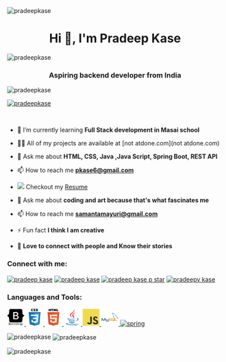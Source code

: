 <!-- # PradeepKase.gihub.io -->
<img src="https://camo.githubusercontent.com/48ec00ed4c84e771db4a1db90b56352923a8d644452a32b434d68e97006c9337/68747470733a2f2f63686b736b696c6c732e636f6d2f77702d636f6e74656e742f75706c6f6164732f323032302f30342f504e432d416e696d617465642d42616e6e6572732e676966" alt="pradeepkase" />
<h1 align="center">Hi 👋, I'm Pradeep Kase</h1>
<img src="https://user-images.githubusercontent.com/56535991/121919004-354b3400-cd54-11eb-968b-5c5c3af89598.gif" alt="pradeepkase" />

<h3 align="center">Aspiring backend developer from India</h3>

<p align="left"> <img src="https://komarev.com/ghpvc/?username=pradeepkase&label=Profile%20views&color=0e75b6&style=flat" alt="pradeepkase" /> </p>

<p align="left"> <a href="https://github.com/ryo-ma/github-profile-trophy"><img src="https://github-profile-trophy.vercel.app/?username=pradeepkase" alt="pradeepkase" /></a> </p>

<p align="left"> <a href="https://twitter.com/" target="blank"><img src="https://img.shields.io/twitter/follow/?logo=twitter&style=for-the-badge" alt="" /></a> </p>

- 🌱 I’m currently learning **Full Stack development in Masai school**

- 👨‍💻 All of my projects are available at [not atdone.com](not atdone.com)

- 💬 Ask me about **HTML, CSS, Java ,Java Script, Spring Boot, REST API**

- 📫 How to reach me **pkase6@gmail.com**
<ul dir="auto">
<li>
<p dir="auto"><a target="_blank" rel="noopener noreferrer nofollow" href="https://user-images.githubusercontent.com/66555692/190847273-1a125e30-6bb9-4221-916f-47ef6d774f58.png"><img width="20" src="https://user-images.githubusercontent.com/66555692/190847273-1a125e30-6bb9-4221-916f-47ef6d774f58.png" style="max-width: 100%;"></a> Checkout my <a href="https://drive.google.com/file/d/172tUKIfLrmexzYQvSKRx8UoxX0bKhDB4/view?usp=sharing">Resume</a> &nbsp;</p>
</li>
<li>
<p dir="auto"><g-emoji class="g-emoji" alias="speech_balloon" fallback-src="https://github.githubassets.com/images/icons/emoji/unicode/1f4ac.png">💬</g-emoji> Ask me about <strong>coding and art because that's what fascinates me</strong></p>
</li>
<li>
<p dir="auto"><g-emoji class="g-emoji" alias="mailbox" fallback-src="https://github.githubassets.com/images/icons/emoji/unicode/1f4eb.png">📫</g-emoji> How to reach me <strong><a href="mailto:pkase6@gmail.com">samantamayuri@gmail.com</a></strong></p>
</li>
<li>
<p dir="auto"><g-emoji class="g-emoji" alias="zap" fallback-src="https://github.githubassets.com/images/icons/emoji/unicode/26a1.png">⚡</g-emoji> Fun fact <strong>I think I am creative</strong></p>
</li>
<li>
<p dir="auto"><g-emoji class="g-emoji" alias="dancers" fallback-src="https://github.githubassets.com/images/icons/emoji/unicode/1f46f.png">👯</g-emoji> <strong>Love to connect with people and Know their stories</strong></p>
</li>
</ul>


<h3 align="left">Connect with me:</h3>
<p align="left">
<a href="https://linkedin.com/in/pradeep-kase-20511317b/?originalSubdomain=in" target="blank"><img align="center" src="https://raw.githubusercontent.com/rahuldkjain/github-profile-readme-generator/master/src/images/icons/Social/linked-in-alt.svg" alt="pradeep kase" height="30" width="40" /></a>
<a href="https://fb.com/pradeep.kase.9/" target="blank"><img align="center" src="https://raw.githubusercontent.com/rahuldkjain/github-profile-readme-generator/master/src/images/icons/Social/facebook.svg" alt="pradeep kase" height="30" width="40" /></a>
<a href="https://instagram.com/pradeep_kase_p_star/?hl=en" target="blank"><img align="center" src="https://raw.githubusercontent.com/rahuldkjain/github-profile-readme-generator/master/src/images/icons/Social/instagram.svg" alt="pradeep kase p star" height="30" width="40" /></a>
<a href="https://www.hackerrank.com/pkase6?hr_r=1" target="_blank"><img align="center" src="https://raw.githubusercontent.com/rahuldkjain/github-profile-readme-generator/master/src/images/icons/Social/hackerrank.svg" alt="pradeepv kase" height="30" width="40" /></a>
</p>

<h3 align="left">Languages and Tools:</h3>
<p align="left"> <a href="https://getbootstrap.com" target="_blank" rel="noreferrer"> <img src="https://raw.githubusercontent.com/devicons/devicon/master/icons/bootstrap/bootstrap-plain-wordmark.svg" alt="bootstrap" width="40" height="40"/> </a> <a href="https://www.w3schools.com/css/" target="_blank" rel="noreferrer"> <img src="https://raw.githubusercontent.com/devicons/devicon/master/icons/css3/css3-original-wordmark.svg" alt="css3" width="40" height="40"/> </a> <a href="https://www.w3.org/html/" target="_blank" rel="noreferrer"> <img src="https://raw.githubusercontent.com/devicons/devicon/master/icons/html5/html5-original-wordmark.svg" alt="html5" width="40" height="40"/> </a> <a href="https://www.java.com" target="_blank" rel="noreferrer"> <img src="https://raw.githubusercontent.com/devicons/devicon/master/icons/java/java-original.svg" alt="java" width="40" height="40"/> </a> <a href="https://developer.mozilla.org/en-US/docs/Web/JavaScript" target="_blank" rel="noreferrer"> <img src="https://raw.githubusercontent.com/devicons/devicon/master/icons/javascript/javascript-original.svg" alt="javascript" width="40" height="40"/> </a> <a href="https://www.mysql.com/" target="_blank" rel="noreferrer"> <img src="https://raw.githubusercontent.com/devicons/devicon/master/icons/mysql/mysql-original-wordmark.svg" alt="mysql" width="40" height="40"/> </a> <a href="https://spring.io/" target="_blank" rel="noreferrer"> <img src="https://www.vectorlogo.zone/logos/springio/springio-icon.svg" alt="spring" width="40" height="40"/> </a> </p>

<p><img align="left" src="https://github-readme-stats.vercel.app/api/top-langs?username=pradeepkase&show_icons=true&locale=en&layout=compact" alt="pradeepkase" /></p>

<p>&nbsp;<img align="center" src="https://github-readme-stats.vercel.app/api?username=pradeepkase&show_icons=true&locale=en" alt="pradeepkase" /></p>

<p><img align="center" src="https://github-readme-streak-stats.herokuapp.com/?user=pradeepkase&" alt="pradeepkase" /></p>


